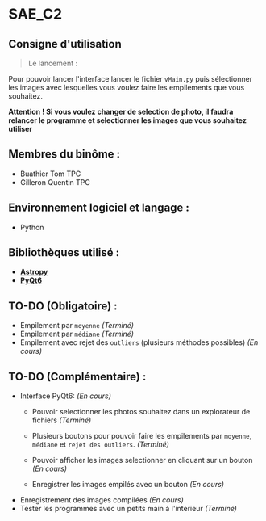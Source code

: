 # SAE_C2

## Consigne d'utilisation

> Le lancement :

Pour pouvoir lancer l'interface lancer le fichier `vMain.py` puis sélectionner les images avec lesquelles vous voulez faire les empilements que vous souhaitez.

**Attention ! Si vous voulez changer de selection de photo, il faudra relancer le programme et selectionner les images que vous souhaitez utiliser**

## Membres du binôme : 

* Buathier Tom TPC
* Gilleron Quentin TPC

## Environnement logiciel et langage : 

* Python

## Bibliothèques utilisé : 

* **[Astropy](https://www.astropy.org/)**
* **[PyQt6](https://www.riverbankcomputing.com/static/Docs/PyQt6/)**

## TO-DO (Obligatoire) :

* Empilement par `moyenne` *(Terminé)*
* Empilement par `médiane` *(Terminé)*
* Empilement avec rejet des `outliers` (plusieurs méthodes possibles) *(En cours)*

## TO-DO (Complémentaire) :

- Interface PyQt6: *(En cours)*
    - Pouvoir selectionner les photos souhaitez dans un explorateur de fichiers *(Terminé)*

    - Plusieurs boutons pour pouvoir faire les empilements par `moyenne`, `médiane` et `rejet des outliers`. *(Terminé)*

    - Pouvoir afficher les images selectionner en cliquant sur un bouton *(En cours)*

    - Enregistrer les images empilés avec un bouton *(En cours)*
- Enregistrement des images compilées *(En cours)*
- Tester les programmes avec un petits main à l'interieur *(Terminé)*
